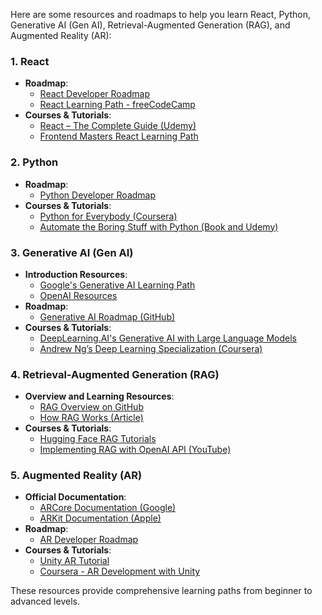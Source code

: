 Here are some resources and roadmaps to help you learn React, Python, Generative AI (Gen AI), Retrieval-Augmented Generation (RAG), and Augmented Reality (AR):

### 1. **React**
- **Roadmap**:
  - [React Developer Roadmap](https://roadmap.sh/react)
  - [React Learning Path - freeCodeCamp](https://www.freecodecamp.org/news/the-react-handbook-b71c27b0a795/)
- **Courses & Tutorials**:
  - [React – The Complete Guide (Udemy)](https://www.udemy.com/course/react-the-complete-guide-incl-redux/)
  - [Frontend Masters React Learning Path](https://frontendmasters.com/learn/react/)

### 2. **Python**
- **Roadmap**:
  - [Python Developer Roadmap](https://roadmap.sh/python)
- **Courses & Tutorials**:
  - [Python for Everybody (Coursera)](https://www.coursera.org/specializations/python)
  - [Automate the Boring Stuff with Python (Book and Udemy)](https://automatetheboringstuff.com/)

### 3. **Generative AI (Gen AI)**
- **Introduction Resources**:
  - [Google's Generative AI Learning Path](https://developers.google.com/learn/pathways/generative-ai)
  - [OpenAI Resources](https://beta.openai.com/docs/)
- **Roadmap**:
  - [Generative AI Roadmap (GitHub)](https://github.com/codedamn/generative-ai-roadmap)
- **Courses & Tutorials**:
  - [DeepLearning.AI's Generative AI with Large Language Models](https://www.coursera.org/specializations/generative-ai-llms)
  - [Andrew Ng’s Deep Learning Specialization (Coursera)](https://www.coursera.org/specializations/deep-learning)

### 4. **Retrieval-Augmented Generation (RAG)**
- **Overview and Learning Resources**:
  - [RAG Overview on GitHub](https://github.com/huggingface/transformers/tree/main/examples/research_projects/rag)
  - [How RAG Works (Article)](https://huggingface.co/blog/rag)
- **Courses & Tutorials**:
  - [Hugging Face RAG Tutorials](https://huggingface.co/docs/transformers/main/en/model_doc/rag)
  - [Implementing RAG with OpenAI API (YouTube)](https://www.youtube.com/watch?v=mi_vQHxxHk4)

### 5. **Augmented Reality (AR)**
- **Official Documentation**:
  - [ARCore Documentation (Google)](https://developers.google.com/ar)
  - [ARKit Documentation (Apple)](https://developer.apple.com/augmented-reality/)
- **Roadmap**:
  - [AR Developer Roadmap](https://github.com/Developer-Y/learning-AR)
- **Courses & Tutorials**:
  - [Unity AR Tutorial](https://learn.unity.com/tutorial/introduction-to-augmented-reality)
  - [Coursera - AR Development with Unity](https://www.coursera.org/specializations/arvr-development)

These resources provide comprehensive learning paths from beginner to advanced levels.
